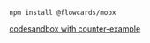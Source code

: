 ```
npm install @flowcards/mobx
```

[codesandbox with counter-example](https://codesandbox.io/s/flowcardsmobix-gt3g5?file=/src/App.tsx)
